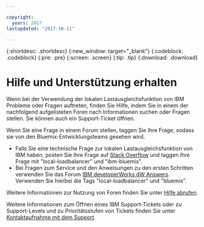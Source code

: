 ```yaml
---

copyright:
  years: 2017
lastupdated: "2017-10-12"

---
```


{:shortdesc: .shortdesc}
{:new_window: target="_blank"}
{:codeblock: .codeblock}
{:pre: .pre}
{:screen: .screen}
{:tip: .tip}
{:download: .download}

# Hilfe und Unterstützung erhalten

Wenn bei der Verwendung der lokalen Lastausgleichsfunktion von IBM Probleme oder Fragen auftreten, finden Sie Hilfe, indem Sie in einem der nachfolgend aufgelisteten Foren nach Informationen suchen oder Fragen stellen. Sie können auch ein Support-Ticket öffnen.

Wenn Sie eine Frage in einem Forum stellen, taggen Sie Ihre Frage, sodass sie von den Bluemix-Entwicklungsteams gesehen wird.

* Falls Sie eine technische Frage zur lokalen Lastausgleichsfunktion von IBM haben, posten Sie Ihre Frage auf [Stack Overflow](https://stackoverflow.com/search?q=local-loadbalancer+ibm-bluemix) und taggen Ihre Frage mit "local-loadbalancer" und "ibm-bluemix".
* Bei Fragen zum Service und den Anweisungen zu den ersten Schritten verwenden Sie das Forum [IBM developerWorks dW Answers](https://developer.ibm.com/answers/topics/local-loadbalancer.html?smartspace=bluemix). Verwenden Sie hierbei die Tags "local-loadbalancer" und "bluemix".

Weitere Informationen zur Nutzung von Foren finden Sie unter [Hilfe abrufen](https://console.bluemix.net/docs/support/index.html#getting-help).

Weitere Informationen zum Öffnen eines IBM Support-Tickets oder zu Support-Levels und zu Prioritätsstufen von Tickets finden Sie unter [Kontaktaufnahme mit dem Support](https://console.bluemix.net/docs/support/index.html#contacting-support).
